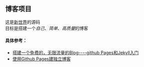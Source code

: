 ## 博客项目

这是[新世界](http://leongithub.github.io/blog/)的源码  
目标是搭建一个*自己*、*简单*、*高质量*的博客

#### 具体参考：
* [搭建一个免费的，无限流量的Blog----github Pages和Jekyll入门](http://www.ruanyifeng.com/blog/2012/08/blogging_with_jekyll.html)
* [使用Github Pages建独立博客](http://beiyuu.com/github-pages/)
